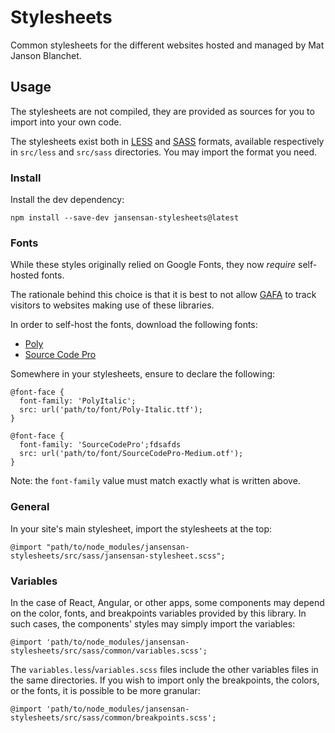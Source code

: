 # Stylesheets

Common stylesheets for the different websites hosted and managed by Mat Janson Blanchet.


## Usage

The stylesheets are not compiled, they are provided as sources for you to import into your own code.

The stylesheets exist both in [LESS](http://lesscss.org/) and [SASS](https://sass-lang.com/) formats, available respectively in `src/less` and `src/sass` directories. You may import the format you need.


### Install

Install the dev dependency:

    npm install --save-dev jansensan-stylesheets@latest


### Fonts

While these styles originally relied on Google Fonts, they now *require* self-hosted fonts.

The rationale behind this choice is that it is best to not allow [GAFA](https://en.wikipedia.org/wiki/Big_Four_tech_companies) to track visitors to websites making use of these libraries.

In order to self-host the fonts, download the following fonts:

- [Poly](https://www.fontsquirrel.com/fonts/poly)
- [Source Code Pro](https://www.fontsquirrel.com/fonts/source-code-pro)

Somewhere in your stylesheets, ensure to declare the following:

    @font-face {
      font-family: 'PolyItalic';
      src: url('path/to/font/Poly-Italic.ttf');
    }

    @font-face {
      font-family: 'SourceCodePro';fdsafds
      src: url('path/to/font/SourceCodePro-Medium.otf');
    }

Note: the `font-family` value must match exactly what is written above.


### General

In your site's main stylesheet, import the stylesheets at the top:

    @import "path/to/node_modules/jansensan-stylesheets/src/sass/jansensan-stylesheet.scss";


### Variables

In the case of React, Angular, or other apps, some components may depend on the color, fonts, and breakpoints variables provided by this library. In such cases, the components' styles may simply import the variables:

    @import 'path/to/node_modules/jansensan-stylesheets/src/sass/common/variables.scss';

The `variables.less`/`variables.scss` files include the other variables files in the same directories. If you wish to import only the breakpoints, the colors, or the fonts, it is possible to be more granular:

    @import 'path/to/node_modules/jansensan-stylesheets/src/sass/common/breakpoints.scss';
